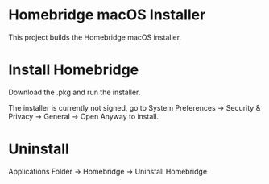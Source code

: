 # Homebridge macOS Installer

This project builds the Homebridge macOS installer.

# Install Homebridge

Download the .pkg and run the installer. 

The installer is currently not signed, go to System Preferences -> Security & Privacy -> General -> Open Anyway to install.

# Uninstall

Applications Folder -> Homebridge -> Uninstall Homebridge
